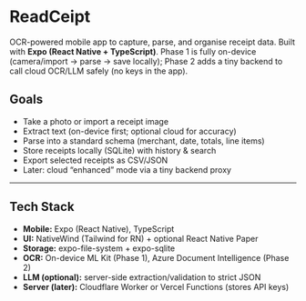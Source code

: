 # ReadCeipt

OCR-powered mobile app to capture, parse, and organise receipt data. Built with **Expo (React Native + TypeScript)**. Phase 1 is fully on-device (camera/import → parse → save locally); Phase 2 adds a tiny backend to call cloud OCR/LLM safely (no keys in the app).

## Goals
- Take a photo or import a receipt image
- Extract text (on-device first; optional cloud for accuracy)
- Parse into a standard schema (merchant, date, totals, line items)
- Store receipts locally (SQLite) with history & search
- Export selected receipts as CSV/JSON
- Later: cloud “enhanced” mode via a tiny backend proxy

---

## Tech Stack
- **Mobile:** Expo (React Native), TypeScript
- **UI:** NativeWind (Tailwind for RN) + optional React Native Paper
- **Storage:** expo-file-system + expo-sqlite
- **OCR:** On-device ML Kit (Phase 1), Azure Document Intelligence (Phase 2)
- **LLM (optional):** server-side extraction/validation to strict JSON
- **Server (later):** Cloudflare Worker or Vercel Functions (stores API keys)
